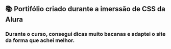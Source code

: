 ## :books: Portifólio criado durante a imerssão de CSS da Alura

### Durante o curso, consegui dicas muito bacanas e adaptei o site da forma que achei melhor.


